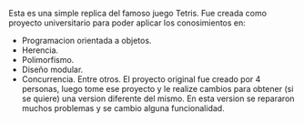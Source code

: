 Esta es una simple replica del famoso juego Tetris. Fue creada como proyecto universitario para poder aplicar los conosimientos en:
- Programacion orientada a objetos.
- Herencia.
- Polimorfismo.
- Diseño modular.
- Concurrencia.
Entre otros.
El proyecto original fue creado por 4 personas, luego tome ese proyecto y le realize cambios para obtener (si se quiere) una version diferente del mismo.
En esta version se repararon muchos problemas y se cambio alguna funcionalidad.
